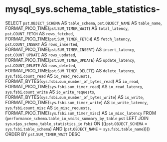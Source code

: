 # mysql_sys.schema_table_statistics-

SELECT 
    `pst`.`OBJECT_SCHEMA` AS `table_schema`,
    `pst`.`OBJECT_NAME` AS `table_name`,
    FORMAT_PICO_TIME(`pst`.`SUM_TIMER_WAIT`) AS `total_latency`,
    `pst`.`COUNT_FETCH` AS `rows_fetched`,
    FORMAT_PICO_TIME(`pst`.`SUM_TIMER_FETCH`) AS `fetch_latency`,
    `pst`.`COUNT_INSERT` AS `rows_inserted`,
    FORMAT_PICO_TIME(`pst`.`SUM_TIMER_INSERT`) AS `insert_latency`,
    `pst`.`COUNT_UPDATE` AS `rows_updated`,
    FORMAT_PICO_TIME(`pst`.`SUM_TIMER_UPDATE`) AS `update_latency`,
    `pst`.`COUNT_DELETE` AS `rows_deleted`,
    FORMAT_PICO_TIME(`pst`.`SUM_TIMER_DELETE`) AS `delete_latency`,
    `sys`.`fsbi`.`count_read` AS `io_read_requests`,
    FORMAT_BYTES(`sys`.`fsbi`.`sum_number_of_bytes_read`) AS `io_read`,
    FORMAT_PICO_TIME(`sys`.`fsbi`.`sum_timer_read`) AS `io_read_latency`,
    `sys`.`fsbi`.`count_write` AS `io_write_requests`,
    FORMAT_BYTES(`sys`.`fsbi`.`sum_number_of_bytes_write`) AS `io_write`,
    FORMAT_PICO_TIME(`sys`.`fsbi`.`sum_timer_write`) AS `io_write_latency`,
    `sys`.`fsbi`.`count_misc` AS `io_misc_requests`,
    FORMAT_PICO_TIME(`sys`.`fsbi`.`sum_timer_misc`) AS `io_misc_latency`
FROM
    (`performance_schema`.`table_io_waits_summary_by_table` `pst`
    LEFT JOIN `sys`.`x$ps_schema_table_statistics_io` `fsbi` ON (((`pst`.`OBJECT_SCHEMA` = `sys`.`fsbi`.`table_schema`)
        AND (`pst`.`OBJECT_NAME` = `sys`.`fsbi`.`table_name`))))
ORDER BY `pst`.`SUM_TIMER_WAIT` DESC
